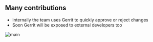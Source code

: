 ## Many contributions

- Internally the team uses Gerrit to quickly approve or reject changes
- Soon Gerrit will be exposed to external developers too

![main](/img/open_source_2.png)